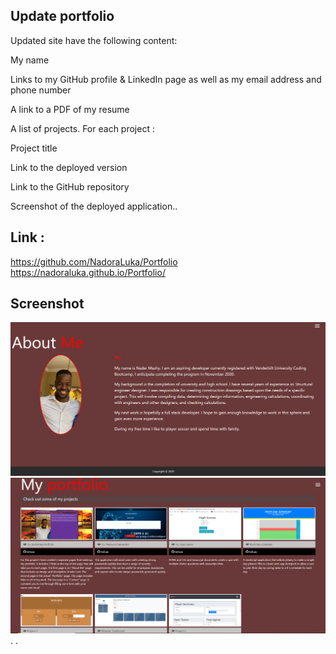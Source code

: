 ## Update portfolio

Updated site have the following content:

My name

Links to my GitHub profile & LinkedIn page as well as my email address and phone number

A link to a PDF of my resume

A list of projects. For each project :

Project title

Link to the deployed version

Link to the GitHub repository

Screenshot of the deployed application..

## Link :

https://github.com/NadoraLuka/Portfolio
https://nadoraluka.github.io/Portfolio/

## Screenshot

![RM](./assets/img/RM.PNG)
![SM](./assets/img/SM.PNG)
.
.